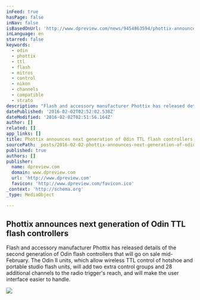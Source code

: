 ```yaml
---
inFeed: true
hasPage: false
inNav: false
isBasedOnUrl: 'http://www.dpreview.com/news/9454863594/phottix-announces-next-generation-of-odin-ttl-flash-controllers'
inLanguage: en
starred: false
keywords:
  - odin
  - phottix
  - ttl
  - flash
  - mitros
  - control
  - nikon
  - channels
  - compatible
  - strato
description: "Flash and accessory manufacturer Phottix has released details of the second generation of Odin flash controllers that will go on sale mid-February. The Odin II units, which allow wireless TTL control of hotshoe and portable studio flash units, will add two extra control groups and 28 additional channels to the radio trigger's reach, and will make the user interface easier to handle."
datePublished: '2016-02-02T02:52:02.538Z'
dateModified: '2016-02-02T02:51:56.164Z'
author: []
related: []
app_links: []
title: Phottix announces next generation of Odin TTL flash controllers
sourcePath: _posts/2016-02-02-phottix-announces-next-generation-of-odin-ttl-flash-controll.md
published: true
authors: []
publisher:
  name: dpreview.com
  domain: www.dpreview.com
  url: 'http://www.dpreview.com'
  favicon: 'http://www.dpreview.com/favicon.ico'
_context: 'http://schema.org'
_type: MediaObject

---
```

<article style=""><h1>Phottix announces next generation of Odin TTL flash controllers</h1><p>Flash and accessory manufacturer Phottix has released details of the second generation of Odin flash controllers that will go on sale mid-February. The Odin II units, which allow wireless TTL control of hotshoe and portable studio flash units, will add two extra control groups and 28 additional channels to the radio trigger's reach, and will make the user interface easier to handle.</p><img src="https://s3-us-west-2.amazonaws.com/the-grid-img/p/09ce6db6b9a9c317583056754c34c16b6a0421dc.png" /></article>